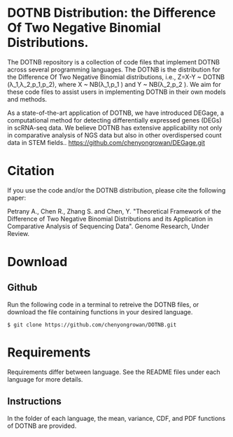 # DOTNB Distribution: the Difference Of Two Negative Binomial Distributions.
The DOTNB repository is a collection of code files that implement DOTNB across several programming languages. The DOTNB is the distribution for the Difference Of Two Negative Binomial distributions, i.e., Z=X-Y ~ DOTNB (λ_1,λ_2,p_1,p_2), where X ~ NB(λ_1,p_1 ) and Y ~ NB(λ_2,p_2 ). We aim for these code files to assist users in implementing DOTNB in their own models and methods.   

As a state-of-the-art application of DOTNB, we have introduced DEGage, a computational method for detecting differentially expressed genes (DEGs) in scRNA-seq data. We believe DOTNB has extensive applicability not only in comparative analysis of NGS data but also in other overdispersed count data in STEM fields.. 
https://github.com/chenyongrowan/DEGage.git

# Citation
If you use the code and/or the DOTNB distribution, please cite the following paper:

Petrany A., Chen R., Zhang S. and Chen, Y. "Theoretical Framework of the Difference of Two Negative Binomial Distributions and its Application in Comparative Analysis of Sequencing Data". Genome Research, Under Review.

# Download
## Github
Run the following code in a terminal to retreive the DOTNB files, or download the file containing functions in your desired language.
  ```
  $ git clone https://github.com/chenyongrowan/DOTNB.git
  ```

# Requirements
Requirements differ between language. See the README files under each language for more details.


## Instructions

In the folder of each language, the mean, variance, CDF, and PDF functions of DOTNB are provided.


